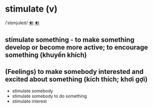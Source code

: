 # stimulate (v)

/ˈstɪmjuleɪt/ [🔊](https://www.oxfordlearnersdictionaries.com/media/english/uk_pron/s/sti/stimu/stimulate__gb_1.mp3) [🔊](https://www.oxfordlearnersdictionaries.com/media/english/us_pron/s/sti/stimu/stimulate__us_1.mp3)

## stimulate something - to make something develop or become more active; to encourage something (khuyến khích)

## (Feelings) to make somebody interested and excited about something (kích thích; khơi gợi)

- stimulate somebody
- stimulate somebody to do something
- stimulate interest